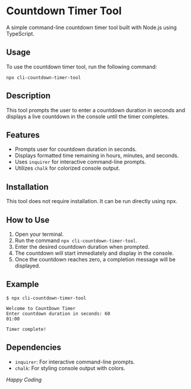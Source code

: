 # Countdown Timer Tool

A simple command-line countdown timer tool built with Node.js using TypeScript.

## Usage

To use the countdown timer tool, run the following command:

```
npx cli-countdown-timer-tool
```

## Description

This tool prompts the user to enter a countdown duration in seconds and displays a live countdown in the console until the timer completes.

## Features

- Prompts user for countdown duration in seconds.
- Displays formatted time remaining in hours, minutes, and seconds.
- Uses `inquirer` for interactive command-line prompts.
- Utilizes `chalk` for colorized console output.

## Installation

This tool does not require installation. It can be run directly using npx.

## How to Use

1. Open your terminal.
2. Run the command `npx cli-countdown-timer-tool`.
3. Enter the desired countdown duration when prompted.
4. The countdown will start immediately and display in the console.
5. Once the countdown reaches zero, a completion message will be displayed.

## Example

```
$ npx cli-countdown-timer-tool

Welcome to CountDown Timer
Enter countdown duration in seconds: 60
01:00

Timer complete!
```

## Dependencies

- `inquirer`: For interactive command-line prompts.
- `chalk`: For styling console output with colors.


*Happy Coding*